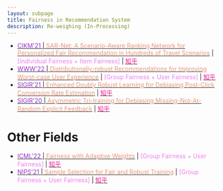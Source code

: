 ```yaml
---
layout: subpage
title: Fairness in Recommendation System
description: Re-weighing (In-Processing)
---
```


<!-- - [<font color="DarkOrchid">' </font>\|<font color="DarkSalmon"> </font>]() \| <font color="Violet">[ Fairness +  Fairness]</font> \| [<font color="DeepPink">知乎</font>]() -->
- [<font color="DarkOrchid">CIKM'21 </font>\|<font color="DarkSalmon"> SAR-Net: A Scenario-Aware Ranking Network for Personalized Fair Recommendation in Hundreds of Travel Scenarios</font>](https://dl.acm.org/doi/abs/10.1145/3459637.3481948) \| <font color="Violet">[Individual Fairness + Item Fairness]</font> \| [<font color="DeepPink">知乎</font>](https://zhuanlan.zhihu.com/p/539958163)
- [<font color="DarkOrchid">WWW'22 </font>\|<font color="DarkSalmon"> Distributionally-robust Recommendations for Improving Worst-case User Experience</font>](https://dl.acm.org/doi/abs/10.1145/3485447.3512255) \| <font color="Violet">[Group Fairness + User Fairness]</font> \| [<font color="DeepPink">知乎</font>](https://zhuanlan.zhihu.com/p/508162311)
- [<font color="DarkOrchid">SIGIR'21 </font>\|<font color="DarkSalmon"> Enhanced Doubly Robust Learning for Debiasing Post-Click Conversion Rate Estimation</font>](https://dl.acm.org/doi/abs/10.1145/3404835.3462917?casa_token=WnNARtg2cdMAAAAA:BYXf05Q8TjqopxodzqfYu79KwB-urW5Pne6LA0TVjfmXtZnfS0F6xsUlTcw1JitfduJDZPgYuzF-dA) \| [<font color="DeepPink">知乎</font>](https://zhuanlan.zhihu.com/p/509674983)
- [<font color="DarkOrchid">SIGIR'20 </font>\|<font color="DarkSalmon"> Asymmetric Tri-training for Debiasing Missing-Not-At-Random Explicit Feedback</font>](https://dl.acm.org/doi/abs/10.1145/3404835.3462917?casa_token=WnNARtg2cdMAAAAA:BYXf05Q8TjqopxodzqfYu79KwB-urW5Pne6LA0TVjfmXtZnfS0F6xsUlTcw1JitfduJDZPgYuzF-dA) \| [<font color="DeepPink">知乎</font>](https://zhuanlan.zhihu.com/p/509401959)



# Other Fields
- [<font color="DarkOrchid">ICML'22 </font>\|<font color="DarkSalmon"> Fairness with Adaptive Weights</font>](https://proceedings.mlr.press/v162/chai22a.html) \| <font color="Violet">[Group Fairness + User Fairness]</font> \| [<font color="DeepPink">知乎</font>](https://zhuanlan.zhihu.com/p/555983564)
- [<font color="DarkOrchid">NIPS'21 </font>\|<font color="DarkSalmon"> Sample Selection for Fair and Robust Training</font>](https://proceedings.neurips.cc/paper/2021/hash/07563a3fe3bbe7e3ba84431ad9d055af-Abstract.html) \| <font color="Violet">[Group Fairness + User Fairness]</font> \| [<font color="DeepPink">知乎</font>](https://zhuanlan.zhihu.com/p/519912968)